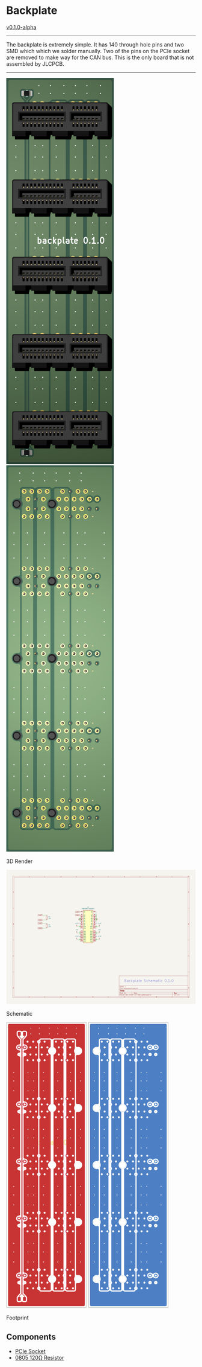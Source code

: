 # Backplate

[v0.1.0-alpha](https://github.com/sonicavionics/4in-backplate/tree/d4f4168a124c0bf8ad42ad3644d11e950f6cbc14)

---

The backplate is extremely simple. It has 140 through hole pins and two SMD which which we solder manually. Two of the pins on the PCIe socket are removed to make way for the CAN bus. This is the only board that is not assembled by JLCPCB.

---

<div class="image-row">
    <img src="https://raw.githubusercontent.com/sonicavionics/4in-backplate/d4f4168a124c0bf8ad42ad3644d11e950f6cbc14/images/board.front.png" alt="3D Render">
    <img src="https://raw.githubusercontent.com/sonicavionics/4in-backplate/d4f4168a124c0bf8ad42ad3644d11e950f6cbc14/images/board.back.png" alt="3D Render">
</div>
<p class="image-caption">3D Render</p>

![alt text](https://raw.githubusercontent.com/sonicavionics/4in-backplate/d4f4168a124c0bf8ad42ad3644d11e950f6cbc14/images/sch.svg)
<p class="image-caption">Schematic</p>

<div class="image-row">
    <img src="https://raw.githubusercontent.com/sonicavionics/4in-backplate/d4f4168a124c0bf8ad42ad3644d11e950f6cbc14/images/pcbf.svg" alt="Front">
    <img src="https://raw.githubusercontent.com/sonicavionics/4in-backplate/d4f4168a124c0bf8ad42ad3644d11e950f6cbc14/images/pcbb.svg" alt="Back">
</div>
<p class="image-caption">Footprint</p>

## Components

- [PCIe Socket](https://www.digikey.ca/en/products/detail/amphenol-cs-fci/10018784-10210TLF/1002344)
- [0805 120Ω Resistor](https://www.digikey.ca/en/products/detail/panasonic-electronic-components/ERA-6AED121V/9373580)